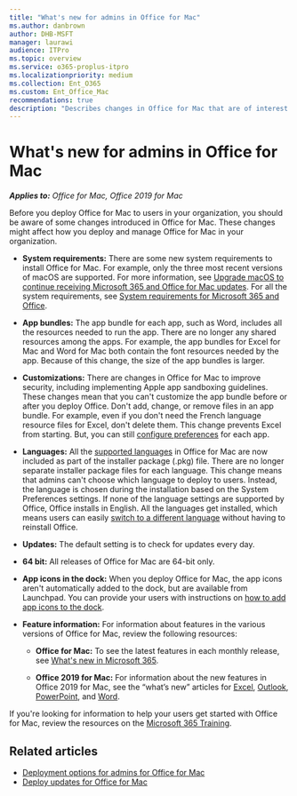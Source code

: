 ```yaml
---
title: "What's new for admins in Office for Mac"
ms.author: danbrown
author: DHB-MSFT
manager: laurawi
audience: ITPro
ms.topic: overview
ms.service: o365-proplus-itpro
ms.localizationpriority: medium
ms.collection: Ent_O365
ms.custom: Ent_Office_Mac
recommendations: true
description: "Describes changes in Office for Mac that are of interest to admins that plan to deploy it to users in their organization"
---
```


# What's new for admins in Office for Mac

***Applies to:*** *Office for Mac, Office 2019 for Mac*

Before you deploy Office for Mac to users in your organization, you should be aware of some changes introduced in Office for Mac. These changes might affect how you deploy and manage Office for Mac in your organization.
  
 - **System requirements:** There are some new system requirements to install Office for Mac. For example, only the three most recent versions of macOS are supported. For more information, see [Upgrade macOS to continue receiving Microsoft 365 and Office for Mac updates](https://support.microsoft.com/office/16b8414f-08ec-4b24-8c91-10a918f649f8). For all the system requirements, see [System requirements for Microsoft 365 and Office](https://www.microsoft.com/microsoft-365/microsoft-365-and-office-resources).
 
 - **App bundles:** The app bundle for each app, such as Word, includes all the resources needed to run the app. There are no longer any shared resources among the apps. For example, the app bundles for Excel for Mac and Word for Mac both contain the font resources needed by the app. Because of this change, the size of the app bundles is larger. 
  
 - **Customizations:** There are changes in Office for Mac to improve security, including implementing Apple app sandboxing guidelines. These changes mean that you can't customize the app bundle before or after you deploy Office. Don't add, change, or remove files in an app bundle. For example, even if you don't need the French language resource files for Excel, don't delete them. This change prevents Excel from starting. But, you can still [configure preferences](deploy-preferences-for-office-for-mac.md) for each app. 
  
 - **Languages:** All the [supported languages](https://support.microsoft.com/office/26d30382-9fba-45dd-bf55-02ab03e2a7ec#ID0EAABAAA=Mac&ID0EAACAAA=Mac) in Office for Mac are now included as part of the installer package (.pkg) file. There are no longer separate installer package files for each language. This change means that admins can't choose which language to deploy to users. Instead, the language is chosen during the installation based on the System Preferences settings. If none of the language settings are supported by Office, Office installs in English. All the languages get installed, which means users can easily [switch to a different language](https://support.microsoft.com/office/f5c54ff9-a6fa-4348-a43c-760e7ef148f8#ID0EACAAA=MacOS&ID0EAACAAA=MacOS) without having to reinstall Office. 
  
 - **Updates:** The default setting is to check for updates every day.

 - **64 bit:** All releases of Office for Mac are 64-bit only.
  
 - **App icons in the dock:** When you deploy Office for Mac, the app icons aren't automatically added to the dock, but are available from Launchpad. You can provide your users with instructions on [how to add app icons to the dock](https://support.microsoft.com/office/95db1c14-45e7-450e-86ad-1134f7e80851).

 - **Feature information:** For information about features in the various versions of Office for Mac, review the following resources:

   - **Office for Mac:** To see the latest features in each monthly release, see [What's new in Microsoft 365](https://support.microsoft.com/office/95c8d81d-08ba-42c1-914f-bca4603e1426?#platform=mac). 

   - **Office 2019 for Mac:** For information about the new features in Office 2019 for Mac, see the “what’s new” articles for [Excel](https://support.microsoft.com/office/5ce129d3-9e5c-417f-9545-fb6f7b72674d), [Outlook](https://support.microsoft.com/office/05736033-f99e-4cb2-88aa-01e979b0736b), [PowerPoint](https://support.microsoft.com/office/5038ba79-48c5-40f0-adff-11489e5d6fed), and [Word](https://support.microsoft.com/office/247e0cd4-a758-4b42-a157-42eb8853aef5).

  
If you're looking for information to help your users get started with Office for Mac, review the resources on the [Microsoft 365 Training](https://support.microsoft.com/training).

## Related articles

- [Deployment options for admins for Office for Mac](deployment-options-for-office-for-mac.md)
- [Deploy updates for Office for Mac](deploy-updates-for-office-for-mac.md)

